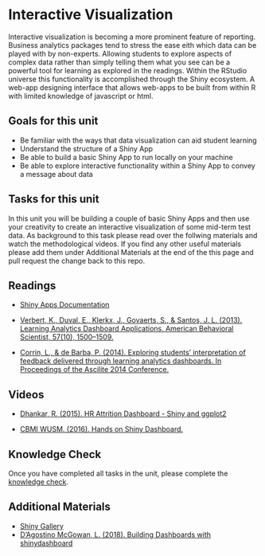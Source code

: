 # Interactive Visualization

Interactive visualization is becoming a more prominent feature of reporting. Business analytics packages tend to stress the ease eith which data can be played with by non-experts. Allowing students to explore aspects of complex data rather than simply telling them what you see can be a powerful tool for learning as explored in the readings. Within the RStudio universe this functionality is accomplished through the Shiny ecosystem. A web-app designing interface that allows web-apps to be built from within R with limited knowledge of javascript or html.

## Goals for this unit

* Be familiar with the ways that data visualization can aid student learning
* Understand the structure of a Shiny App
* Be able to build a basic Shiny App to run locally on your machine
* Be able to explore interactive functionality within a Shiny App to convey a message about data

## Tasks for this unit

In this unit you will be building a couple of basic Shiny Apps and then use your creativity to create an interactive visualization of some mid-term test data. As background to this task please read over the follwing materials and watch the methodological videos. If you find any other useful materials please add them under Additional Materials at the end of the this page and pull request the change back to this repo.

## Readings

* [Shiny Apps Documentation](https://shiny.rstudio.com/)

* [Verbert, K., Duval, E., Klerkx, J., Govaerts, S., & Santos, J. L. (2013). Learning Analytics Dashboard Applications. American Behavioral Scientist, 57(10), 1500–1509.](http://journals.sagepub.com/doi/abs/10.1177/0002764213479363)

* [Corrin, L., & de Barba, P. (2014). Exploring students’ interpretation of feedback delivered through learning analytics dashboards. In Proceedings of the Ascilite 2014 Conference.](https://www.researchgate.net/profile/Paula_De_Barba/publication/271769111_Exploring_students'_interpretation_of_feedback_delivered_through_learning_analytics_dashboards/links/54d14ed20cf25ba0f0411598.pdf)

## Videos

* [Dhankar, R. (2015). HR Attrition Dashboard - Shiny and ggplot2](https://www.youtube.com/watch?v=5FnuAvljPqQ&list=PLQE-vxB8i4yh8WYqpgFsEv40W0xd8a4D2)

* [CBMI WUSM. (2016). Hands on Shiny Dashboard.](https://www.youtube.com/watch?v=jUgb4l2obgU)

## Knowledge Check
Once you have completed all tasks in the unit, please complete the [knowledge check](https://tccolumbia.qualtrics.com/jfe/form/SV_bIchFX8s5M3Fdml).

## Additional Materials

* [Shiny Gallery](https://shiny.rstudio.com/gallery/)
* [D’Agostino McGowan, L. (2018). Building Dashboards with shinydashboard](https://www.datacamp.com/courses/building-dashboards-with-shinydashboard)

